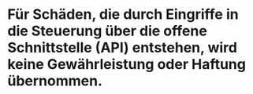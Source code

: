 # Für Schäden, die durch Eingriffe in die Steuerung über die offene Schnittstelle (API) entstehen, wird keine Gewährleistung oder Haftung übernommen.
